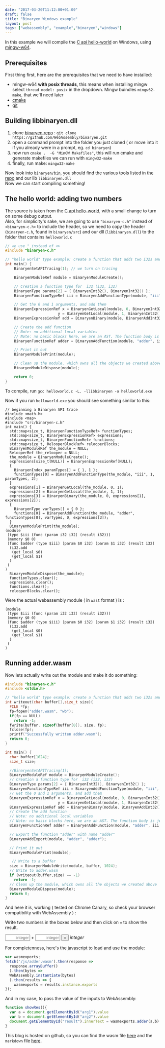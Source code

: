 ```yaml
---
date: "2017-03-20T11:12:00+01:00"
draft: false
title: "Binaryen Windows example"
layout: post
tags: ["webassembly", "example","binaryen","windows"]
---
```

In this example we will compile the [C api hello-world](https://github.com/WebAssembly/binaryen/blob/master/test/example/c-api-hello-world.c) on Windows, using
[mingw-w64](https://mingw-w64.org/doku.php).

## Prerequisites 
First thing first, here are the prerequisites that we need to have installed:
- mingw-w64 **with  posix threads**, this means when installing mingw select `thread model: posix` in the dropdown. Mingw buindles `mingw32-make`, that we'll need later
- [cmake](https://cmake.org/)
- [git](https://git-scm.com/)

## Building libbinaryen.dll
1. clone  [binaryen repo](https://github.com/WebAssembly/binaryen) : `git clone https://github.com/WebAssembly/binaryen.git`
2. open a command prompt into the folder you just cloned ( or move into it if you already were in a prompt, eg. `cd binaryen`)
3. now run `cmake .  -G "MinGW Makefiles"`, this will run cmake and generate makefiles we can run with `mingw32-make`
4. finally, run make: `mingw32-make`

Now look into `binaryen/bin`, you should find the various tools listed in [the repo](https://github.com/WebAssembly/binaryen#tools) and our lib `libbinaryen.dll`  
Now we can start compiling something!

## The hello world: adding two numbers
The source is taken from the [C api hello-world](https://github.com/WebAssembly/binaryen/blob/master/test/example/c-api-hello-world.c), with a small change
to turn on some debug output.  
Also, for simplicity's sake, we are going to use `"binaryen-c.h"` instead of `<binaryen-c.h>` to include the header, so we need to copy the header (`binaryen-c.h`, found in `binaryen/src`) and our dll (`libbinaryen.dll`) to the folder that contains `helloworld.c`

```c
// we use " instead of <>
#include "binaryen-c.h" 

// "hello world" type example: create a function that adds two i32s and returns the result
int main() {
    BinaryenSetAPITracing(1); // we turn on tracing

    BinaryenModuleRef module = BinaryenModuleCreate();

    // Creation a function type for  i32 (i32, i32)
    BinaryenType params[2] = { BinaryenInt32(), BinaryenInt32() };
    BinaryenFunctionTypeRef iii = BinaryenAddFunctionType(module, "iii", BinaryenInt32(), params, 2);

    // Get the 0 and 1 arguments, and add them
    BinaryenExpressionRef x = BinaryenGetLocal(module, 0, BinaryenInt32()),
                        y = BinaryenGetLocal(module, 1, BinaryenInt32());
    BinaryenExpressionRef add = BinaryenBinary(module, BinaryenAddInt32(), x, y);

    // Create the add function
    // Note: no additional local variables
    // Note: no basic blocks here, we are an AST. The function body is just an expression node.
    BinaryenFunctionRef adder = BinaryenAddFunction(module, "adder", iii, NULL, 0, add);

    // Print it out
    BinaryenModulePrint(module);

    // Clean up the module, which owns all the objects we created above
    BinaryenModuleDispose(module);

    return 0;
}

```

To compile, run `gcc helloworld.c -L. -llibbinaryen -o helloworld.exe`

Now if you run `helloworld.exe` you should see something similar to this:
```
// beginning a Binaryen API trace
#include <math.h>
#include <map>
#include "src/binaryen-c.h"
int main() {
  std::map<size_t, BinaryenFunctionTypeRef> functionTypes;
  std::map<size_t, BinaryenExpressionRef> expressions;
  std::map<size_t, BinaryenFunctionRef> functions;
  std::map<size_t, RelooperBlockRef> relooperBlocks;
  BinaryenModuleRef the_module = NULL;
  RelooperRef the_relooper = NULL;
  the_module = BinaryenModuleCreate();
  expressions[size_t(NULL)] = BinaryenExpressionRef(NULL);
  {
    BinaryenIndex paramTypes[] = { 1, 1 };
    functionTypes[0] = BinaryenAddFunctionType(the_module, "iii", 1, paramTypes, 2);
  }
  expressions[1] = BinaryenGetLocal(the_module, 0, 1);
  expressions[2] = BinaryenGetLocal(the_module, 1, 1);
  expressions[3] = BinaryenBinary(the_module, 0, expressions[1], expressions[2]);
  {
    BinaryenType varTypes[] = { 0 };
    functions[0] = BinaryenAddFunction(the_module, "adder", functionTypes[0], varTypes, 0, expressions[3]);
  }
  BinaryenModulePrint(the_module);
(module
 (type $iii (func (param i32 i32) (result i32)))
 (memory $0 0)
 (func $adder (type $iii) (param $0 i32) (param $1 i32) (result i32)
  (i32.add
   (get_local $0)
   (get_local $1)
  )
 )
)
  BinaryenModuleDispose(the_module);
  functionTypes.clear();
  expressions.clear();
  functions.clear();
  relooperBlocks.clear();
```
Were the actual webassembly module ( in `wast` format ) is :
```
(module
 (type $iii (func (param i32 i32) (result i32)))
 (memory $0 0)
 (func $adder (type $iii) (param $0 i32) (param $1 i32) (result i32)
  (i32.add
   (get_local $0)
   (get_local $1)
  )
 )
)
```

## Running adder.wasm
Now lets actually write out the module and make it do something:
```c
#include "binaryen-c.h"
#include <stdio.h>

// "hello world" type example: create a function that adds two i32s and returns the result
int writeout(char buffer[],size_t size){
  FILE *fp;
  fp=fopen("adder.wasm", "wb");
  if(fp == NULL)
    return -1;
  fwrite(buffer, sizeof(buffer[0]), size, fp);
  fclose(fp);
  printf("Successfully written adder.wasm");
  return 0;
}

int main() {
  char buffer[1024];
  size_t size;

  //BinaryenSetAPITracing(1);
  BinaryenModuleRef module = BinaryenModuleCreate();
  // Creation a function type for  i32 (i32, i32)
  BinaryenType params[2] = { BinaryenInt32(), BinaryenInt32() };
  BinaryenFunctionTypeRef iii = BinaryenAddFunctionType(module, "iii", BinaryenInt32(), params, 2);
  // Get the 0 and 1 arguments, and add them
  BinaryenExpressionRef x = BinaryenGetLocal(module, 0, BinaryenInt32()),
                        y = BinaryenGetLocal(module, 1, BinaryenInt32());
  BinaryenExpressionRef add = BinaryenBinary(module, BinaryenAddInt32(), x, y);
  // Create the add function
  // Note: no additional local variables
  // Note: no basic blocks here, we are an AST. The function body is just an expression node.
  BinaryenFunctionRef adder = BinaryenAddFunction(module, "adder", iii, NULL, 0, add);

  // Export the function "adder" with name "adder"
  BinaryenAddExport(module, "adder", "adder");

  // Print it out
  BinaryenModulePrint(module);

   // Write to a buffer
  size = BinaryenModuleWrite(module, buffer, 1024);
  // Write to adder.wasm
  if (writeout(buffer,size) == -1)
    return -1;
  // Clean up the module, which owns all the objects we created above
  BinaryenModuleDispose(module);
  return 0;
}
```

And here it is, working ( tested on Chrome Canary, so check your browser compatibility with WebAssembly ) :

Write two numbers in the boxes below and then click on `=` to show the result.

<input id="arg1" style="text-align: right;" placeholder="integer" size="7" />
<span>+</span>
<input id="arg2" style="text-align: right;" placeholder="integer" size="7" />
<input type="submit" value="=" onclick="showRes()"/>
<i id="result">integer</i>

For completenness, here's the javascript to load and use the module:
```js
var wasmexports;
fetch('/js/adder.wasm').then(response =>
  response.arrayBuffer()
  ).then(bytes =>
  WebAssembly.instantiate(bytes)
  ).then(results => {
    wasmexports = results.instance.exports
});
```
And in my case, to pass the value of the inputs to WebAssembly:
```js
function showRes(){
  var a = document.getElementById("arg1").value
  var b = document.getElementById("arg2").value
  document.getElementById("result").innerText = wasmexports.adder(a,b)
}
```
<script>
    var wasmexports;
    fetch('/js/adder.wasm').then(response =>
        response.arrayBuffer()
        ).then(bytes =>
        WebAssembly.instantiate(bytes)
        ).then(results => {
            wasmexports = results.instance.exports
    });
    function showRes(){
        var a = document.getElementById("arg1").value
        var b = document.getElementById("arg2").value
        document.getElementById("result").innerText = wasmexports.adder(a,b)
    }
</script>

This blog is hosted on github, so you can find the wasm file [here](https://github.com/stisa/stisa.github.io/tree/master/js/adder.wasm) and the `markdown` file [here](https://github.com/stisa/stisa.github.io/tree/master/_posts/2017-03-20-binaryen-windows-example.md).